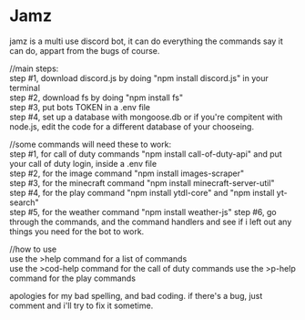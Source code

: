 # Jamz
jamz is a multi use discord bot, it can do everything the commands say it can do, appart from the bugs of course. 

//main steps:                   
step #1, download discord.js by doing "npm install discord.js" in your terminal       
step #2, download fs by doing "npm install fs"  
step #3, put bots TOKEN in a .env file  
step #4, set up a database with mongoose.db or if you're compitent with node.js, edit the code for a different database of your chooseing.  

//some commands will need these to work:  
step #1, for call of duty commands "npm install call-of-duty-api" and put your call of duty login, inside a .env file         
step #2, for the image command "npm install images-scraper"         
step #3, for the minecraft command "npm install minecraft-server-util"  
step #4, for the play command "npm install ytdl-core" and "npm install yt-search"       
step #5, for the weather command "npm install weather-js"
step #6, go through the commands, and the command handlers and see if i left out any things you need for the bot to work.   

//how to use  
use the >help command for a list of commands  
use the >cod-help command for the call of duty commands 
use the >p-help command for the play commands 

apologies for my bad spelling, and bad coding. if there's a bug, just comment and i'll try to fix it sometime.  
